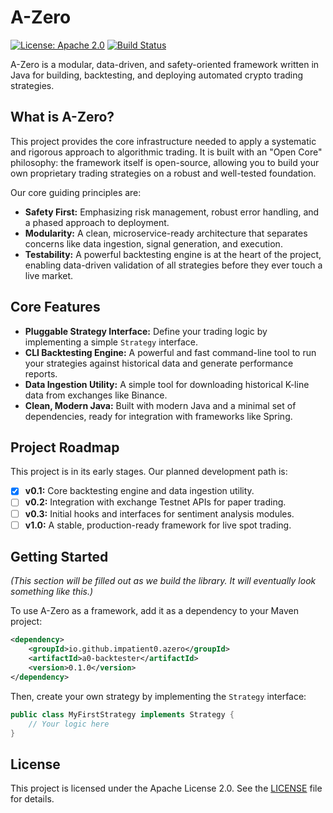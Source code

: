 # A-Zero

[![License: Apache 2.0](https://img.shields.io/badge/License-Apache%202.0-blue.svg)](https://opensource.org/licenses/Apache-2.0)
[![Build Status](https://github.com/impatient0/a-zero/actions/workflows/build.yml/badge.svg)](https://github.com/impatient0/a-zero/actions)

A-Zero is a modular, data-driven, and safety-oriented framework written in Java for building, backtesting, and deploying automated crypto trading strategies.

## What is A-Zero?

This project provides the core infrastructure needed to apply a systematic and rigorous approach to algorithmic trading. It is built with an "Open Core" philosophy: the framework itself is open-source, allowing you to build your own proprietary trading strategies on a robust and well-tested foundation.

Our core guiding principles are:
*   **Safety First:** Emphasizing risk management, robust error handling, and a phased approach to deployment.
*   **Modularity:** A clean, microservice-ready architecture that separates concerns like data ingestion, signal generation, and execution.
*   **Testability:** A powerful backtesting engine is at the heart of the project, enabling data-driven validation of all strategies before they ever touch a live market.

## Core Features

*   **Pluggable Strategy Interface:** Define your trading logic by implementing a simple `Strategy` interface.
*   **CLI Backtesting Engine:** A powerful and fast command-line tool to run your strategies against historical data and generate performance reports.
*   **Data Ingestion Utility:** A simple tool for downloading historical K-line data from exchanges like Binance.
*   **Clean, Modern Java:** Built with modern Java and a minimal set of dependencies, ready for integration with frameworks like Spring.

## Project Roadmap

This project is in its early stages. Our planned development path is:

*   [x] **v0.1:** Core backtesting engine and data ingestion utility.
*   [ ] **v0.2:** Integration with exchange Testnet APIs for paper trading.
*   [ ] **v0.3:** Initial hooks and interfaces for sentiment analysis modules.
*   [ ] **v1.0:** A stable, production-ready framework for live spot trading.

## Getting Started

*(This section will be filled out as we build the library. It will eventually look something like this.)*

To use A-Zero as a framework, add it as a dependency to your Maven project:

```xml
<dependency>
    <groupId>io.github.impatient0.azero</groupId>
    <artifactId>a0-backtester</artifactId>
    <version>0.1.0</version>
</dependency>
```

Then, create your own strategy by implementing the `Strategy` interface:

```java
public class MyFirstStrategy implements Strategy {
    // Your logic here
}
```

## License

This project is licensed under the Apache License 2.0. See the [LICENSE](LICENSE) file for details.